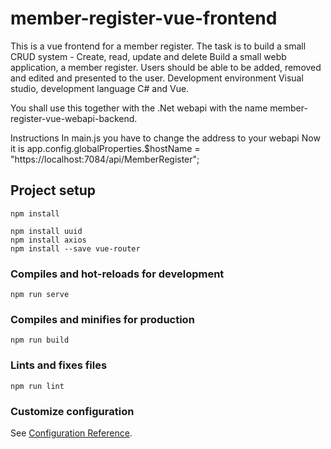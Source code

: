 # member-register-vue-frontend

This is a vue frontend for a member register.
The task is to build a small CRUD system - Create, read, update and delete Build a small webb application, a member register.
Users should be able to be added, removed and edited and presented to the user.
Development environment Visual studio, development language C# and Vue.

You shall use this together with the .Net webapi with the name
member-register-vue-webapi-backend.

Instructions
In main.js you have to change the address to your webapi
Now it is
app.config.globalProperties.$hostName =
"https://localhost:7084/api/MemberRegister";

## Project setup

```
npm install

npm install uuid
npm install axios
npm install --save vue-router

```

### Compiles and hot-reloads for development

```
npm run serve
```

### Compiles and minifies for production

```
npm run build
```

### Lints and fixes files

```
npm run lint
```

### Customize configuration

See [Configuration Reference](https://cli.vuejs.org/config/).
